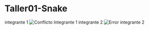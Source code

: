 # Taller01-Snake
integrante 1 
![Conflicto Integrante 1 ](https://github.com/user-attachments/assets/b1db754b-acc4-4455-80c5-3e78a5154f26)
integrante 2
![Error integrante 2](https://github.com/user-attachments/assets/1a496879-e671-45be-9de8-483bb646a5fe)

